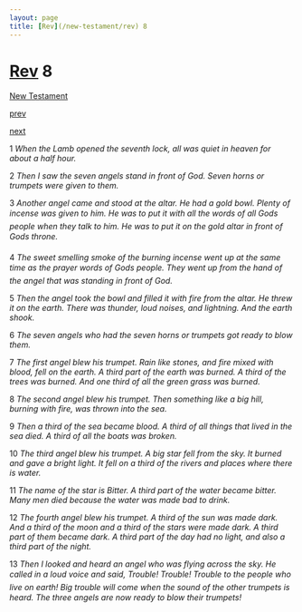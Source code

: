 ```yaml
---
layout: page
title: [Rev](/new-testament/rev) 8
---
```


# [Rev](/new-testament/rev) 8

[New Testament](/new-testament)


[prev](/new-testament/rev/rev-7.html)


[next](/new-testament/rev/rev-9.html)

1 _When the Lamb opened the seventh lock, all was quiet in heaven for about a half hour._

2 _Then I saw the seven angels stand in front of God. Seven horns or trumpets were given to them._

3 _Another angel came and stood at the altar. He had a gold bowl. Plenty of incense was given to him. He was to put it with all the words of all Gods people when they talk to him. He was to put it on the gold altar in front of Gods throne._

4 _The sweet smelling smoke of the burning incense went up at the same time as the prayer words of Gods people. They went up from the hand of the angel that was standing in front of God._

5 _Then the angel took the bowl and filled it with fire from the altar. He threw it on the earth. There was thunder, loud noises, and lightning. And the earth shook._

6 _The seven angels who had the seven horns or trumpets got ready to blow them._

7 _The first angel blew his trumpet. Rain like stones, and fire mixed with blood, fell on the earth. A third part of the earth was burned. A third of the trees was burned. And one third of all the green grass was burned._

8 _The second angel blew his trumpet. Then something like a big hill, burning with fire, was thrown into the sea._

9 _Then a third of the sea became blood. A third of all things that lived in the sea died. A third of all the boats was broken._

10 _The third angel blew his trumpet. A big star fell from the sky. It burned and gave a bright light. It fell on a third of the rivers and places where there is water._

11 _The name of the star is Bitter. A third part of the water became bitter. Many men died because the water was made bad to drink._

12 _The fourth angel blew his trumpet. A third of the sun was made dark. And a third of the moon and a third of the stars were made dark. A third part of them became dark. A third part of the day had no light, and also a third part of the night._

13 _Then I looked and heard an angel who was flying across the sky. He called in a loud voice and said, Trouble! Trouble! Trouble to the people who live on earth! Big trouble will come when the sound of the other trumpets is heard. The three angels are now ready to blow their trumpets!_

